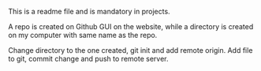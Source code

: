 This is a readme file and is mandatory in projects.

A repo is created on Github GUI on the website, while a directory is created on my computer with same name as the repo.

Change directory to the one created, git init and add remote origin.
Add file to git, commit change and push to remote server.
